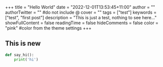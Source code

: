 +++
title = "Hello World"
date = "2022-12-01T13:53:45+11:00"
author = ""
authorTwitter = "" #do not include @
cover = ""
tags = ["test"]
keywords = ["test", "first post"]
description = "This is just a test, nothing to see here..."
showFullContent = false
readingTime = false
hideComments = false
color = "pink" #color from the theme settings
+++


## This is new

```python
def say_hi():
    print('hi')
```
